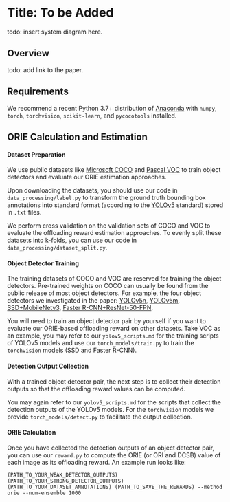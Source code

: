 # Title: To be Added

todo: insert system diagram here.

## Overview

todo: add link to the paper.

## Requirements

We recommend a recent Python 3.7+ distribution of [Anaconda](https://www.anaconda.com/products/individual) with `numpy`, `torch`, `torchvision`, `scikit-learn`, and `pycocotools` installed.

## ORIE Calculation and Estimation

#### Dataset Preparation

We use public datasets like [Microsoft COCO](https://cocodataset.org/#home) and [Pascal VOC](http://host.robots.ox.ac.uk/pascal/VOC/) to train object detectors and evaluate our ORIE estimation approaches.

Upon downloading the datasets, you should use our code in `data_processing/label.py` to transform the ground truth bounding box annotations into standard format (according to the [YOLOv5](https://github.com/ultralytics/yolov5) standard) stored in `.txt` files.

We perform cross validation on the validation sets of COCO and VOC to evaluate the offloading reward estimation approaches. To evenly split these datasets into k-folds, you can use our code in `data_processing/dataset_split.py`.

#### Object Detector Training

The training datasets of COCO and VOC are reserved for training the object detectors. Pre-trained weights on COCO can usually be found from the public release of most object detectors. For example, the four object detectors we investigated in the paper: [YOLOv5n](https://github.com/ultralytics/yolov5/releases/download/v7.0/yolov5n.pt), [YOLOv5m](https://github.com/ultralytics/yolov5/releases/download/v7.0/yolov5m.pt), [SSD+MobileNetv3](https://download.pytorch.org/models/ssdlite320_mobilenet_v3_large_coco-a79551df.pth), [Faster R-CNN+ResNet-50-FPN](https://download.pytorch.org/models/fasterrcnn_resnet50_fpn_v2_coco-dd69338a.pth).

You will need to train an object detector pair by yourself if you want to evaluate our ORIE-based offloading reward on other datasets. Take VOC as an example, you may refer to our `yolov5_scripts.md` for the training scripts of YOLOv5 models and use our `torch_models/train.py` to train the `torchvision` models (SSD and Faster R-CNN).

#### Detection Output Collection

With a trained object detector pair, the next step is to collect their detection outputs so that the offloading reward values can be computed.

You may again refer to our `yolov5_scripts.md` for the scripts that collect the detection outputs of the YOLOv5 models. For the `torchvision` models we provide `torch_models/detect.py` to facilitate the output collection.

#### ORIE Calculation

Once you have collected the detection outputs of an object detector pair, you can use our `reward.py` to compute the ORIE (or ORI and DCSB) value of each image as its offloading reward. An example run looks like:
```script
(PATH_TO_YOUR_WEAK_DETECTOR_OUTPUTS) (PATH_TO_YOUR_STRONG_DETECTOR_OUTPUTS) (PATH_TO_YOUR_DATASET_ANNOTATIONS) (PATH_TO_SAVE_THE_REWARDS) --method orie --num-ensemble 1000
```
